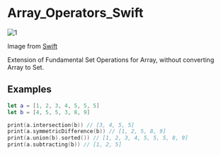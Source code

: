 # Array_Operators_Swift

![1](https://live.staticflickr.com/65535/49466511222_f3736c08b9_o.png)

Image from [Swift](https://docs.swift.org/swift-book/LanguageGuide/CollectionTypes.html)

Extension of Fundamental Set Operations for Array, without converting Array to Set.

## Examples

```swift
let a = [1, 2, 3, 4, 5, 5, 5]
let b = [4, 5, 5, 3, 8, 9]

print(a.intersection(b)) // [3, 4, 5, 5]
print(a.symmetricDifference(b)) // [1, 2, 5, 8, 9]
print(a.union(b).sorted()) // [1, 2, 3, 4, 5, 5, 5, 8, 9]
print(a.subtracting(b)) // [1, 2, 5]
```
